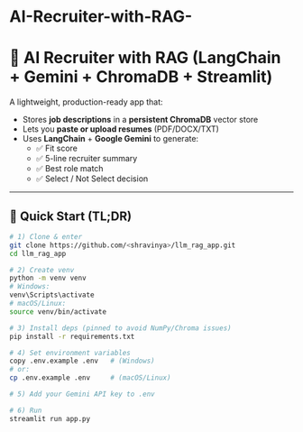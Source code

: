 # AI-Recruiter-with-RAG-



# 🤖 AI Recruiter with RAG (LangChain + Gemini + ChromaDB + Streamlit)

A lightweight, production-ready app that:

- Stores **job descriptions** in a **persistent ChromaDB** vector store  
- Lets you **paste or upload resumes** (PDF/DOCX/TXT)  
- Uses **LangChain** + **Google Gemini** to generate:  
  - ✅ Fit score  
  - ✅ 5-line recruiter summary  
  - ✅ Best role match  
  - ✅ Select / Not Select decision  

---

## 🔗 Quick Start (TL;DR)

```bash
# 1) Clone & enter
git clone https://github.com/<shravinya>/llm_rag_app.git
cd llm_rag_app

# 2) Create venv
python -m venv venv
# Windows:
venv\Scripts\activate
# macOS/Linux:
source venv/bin/activate

# 3) Install deps (pinned to avoid NumPy/Chroma issues)
pip install -r requirements.txt

# 4) Set environment variables
copy .env.example .env   # (Windows)
# or:
cp .env.example .env     # (macOS/Linux)

# 5) Add your Gemini API key to .env

# 6) Run
streamlit run app.py

